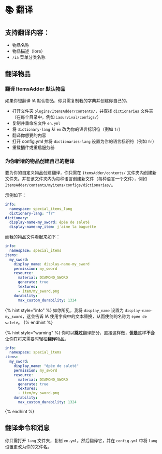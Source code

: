 # 📚 翻译

## 支持翻译内容：

* 物品名称
* 物品描述（lore）
* `/ia` 菜单分类名称

## 翻译物品

### 翻译 ItemsAdder 默认物品

如果你想翻译 IA 默认物品，你只需复制我的字典并创建你自己的。

* 打开文件夹 `plugins/ItemsAdder/contents/`，并查找 `dictionaries` 文件夹（在每个目录中，例如 `iasurvival/configs/`）
* 复制并重命名文件 `en.yml`
* 将 `dictionary-lang` 从 `en` 改为你的语言标识符（例如 `fr`）
* 翻译你想要的内容
* 打开 config.yml 并将 `dictionaries-lang` 设置为你的语言标识符（例如 `fr`）
* 重载插件或重启服务器

### 为你新增的物品创建自己的翻译

要为你的自定义物品创建翻译，你只需在 `ItemsAdder/contents/` 文件夹内创建新文件夹，并在该文件夹内为每种语言创建新文件（每种语言一个文件），例如 `ItemsAdder/contents/myitems/configs/dictionaries/`。

示例如下：

```yaml
info:
  namespace: special_items_lang
  dictionary-lang: "fr"
dictionary:
  display-name-my_sword: épée de saleté
  display-name-my_item: j'aime la baguette
```

而我的物品文件看起来如下：

```yaml
info:
  namespace: special_items
items:
  my_sword:
    display_name: display-name-my_sword
    permission: my_sword
    resource:
      material: DIAMOND_SWORD
      generate: true
      textures:
      - item/my_sword.png
    durability:
      max_custom_durability: 1324
```

{% hint style="info" %}
如你所见，我将 `display_name` 设置为 `display-name-my_sword`，这会告诉 IA 使用字典中的文本替换，从而使剑的名称为 `épée de saleté`。
{% endhint %}

{% hint style="warning" %}
你可以**跳过**翻译部分，直接这样做，**但是**这样**不会**让你在将来需要时轻松**翻译**物品。

```yaml
info:
  namespace: special_items
items:
  my_sword:
    display_name: "épée de saleté"
    permission: my_sword
    resource:
      material: DIAMOND_SWORD
      generate: true
      textures:
      - item/my_sword.png
    durability:
      max_custom_durability: 1324
```
{% endhint %}

## 翻译命令和消息

你只需打开 `lang` 文件夹，复制 `en.yml`，然后翻译它，并在 `config.yml` 中将 `lang` 设置更改为你的文件名。

